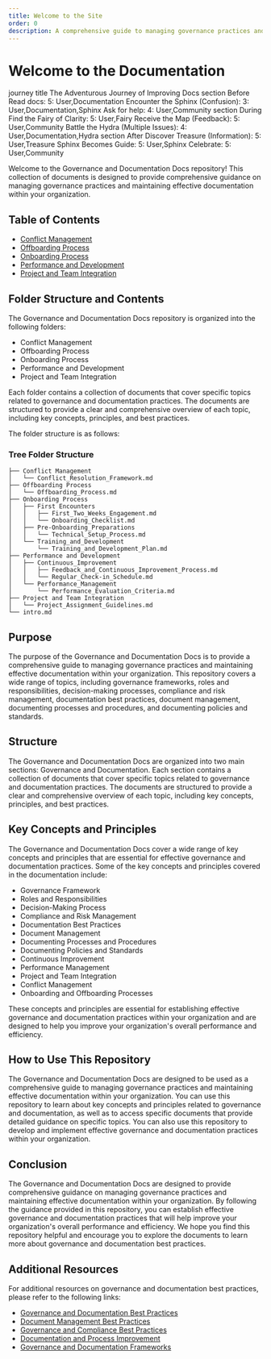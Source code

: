 ```yaml
---
title: Welcome to the Site
order: 0
description: A comprehensive guide to managing governance practices and maintaining effective documentation within your organization.
---
```


# Welcome to the Documentation

journey
    title The Adventurous Journey of Improving Docs
    section Before
      Read docs: 5: User,Documentation
      Encounter the Sphinx (Confusion): 3: User,Documentation,Sphinx
      Ask for help: 4: User,Community
    section During
      Find the Fairy of Clarity: 5: User,Fairy
      Receive the Map (Feedback): 5: User,Community
      Battle the Hydra (Multiple Issues): 4: User,Documentation,Hydra
    section After
      Discover Treasure (Information): 5: User,Treasure
      Sphinx Becomes Guide: 5: User,Sphinx
      Celebrate: 5: User,Community

Welcome to the Governance and Documentation Docs repository! This collection of 
documents is designed to provide comprehensive guidance on managing governance 
practices and maintaining effective documentation within your organization. 

## Table of Contents 
- [Conflict Management](/Process/Conflict%20Management/Conflict_Resolution_Framework.md)
- [Offboarding Process](/Process/Offboarding%20Process/Offboarding_Process.md)
- [Onboarding Process](/Process/Onboarding%20Process/First%20Encounters/First_Two_Weeks_Engagement.md)
- [Performance and Development](/Process/Performance%20and%20Development/Continuous_Improvement/Feedback_and_Continuous_Improvement_Process.md)
- [Project and Team Integration](/Process/Project%20and%20Team%20Integration/Project_Assignment_Guidelines.md)

## Folder Structure and Contents
The Governance and Documentation Docs repository is organized into the following folders:
- Conflict Management
- Offboarding Process
- Onboarding Process
- Performance and Development
- Project and Team Integration

Each folder contains a collection of documents that cover specific topics related to governance and documentation practices. The documents are structured to provide a clear and comprehensive overview of each topic, including key concepts, principles, and best practices.

The folder structure is as follows:

### Tree Folder Structure
```
├── Conflict Management
│   └── Conflict_Resolution_Framework.md
├── Offboarding Process
│   └── Offboarding_Process.md
├── Onboarding Process
│   ├── First Encounters
│   │   ├── First_Two_Weeks_Engagement.md
│   │   └── Onboarding_Checklist.md
│   ├── Pre-Onboarding_Preparations
│   │   └── Technical_Setup_Process.md
│   └── Training_and_Development
│       └── Training_and_Development_Plan.md
├── Performance and Development
│   ├── Continuous_Improvement
│   │   ├── Feedback_and_Continuous_Improvement_Process.md
│   │   └── Regular_Check-in_Schedule.md
│   └── Performance_Management
│       └── Performance_Evaluation_Criteria.md
├── Project and Team Integration
│   └── Project_Assignment_Guidelines.md
└── intro.md
``` 

## Purpose
The purpose of the Governance and Documentation Docs is to provide a comprehensive guide to managing governance practices and maintaining effective documentation within your organization. This repository covers a wide range of topics, including governance frameworks, roles and responsibilities, decision-making processes, compliance and risk management, documentation best practices, document management, documenting processes and procedures, and documenting policies and standards.

## Structure
The Governance and Documentation Docs are organized into two main sections: Governance and Documentation. Each section contains a collection of documents that cover specific topics related to governance and documentation practices. The documents are structured to provide a clear and comprehensive overview of each topic, including key concepts, principles, and best practices.   

## Key Concepts and Principles
The Governance and Documentation Docs cover a wide range of key concepts and principles that are essential for effective governance and documentation practices. Some of the key concepts and principles covered in the documentation include:
- Governance Framework
- Roles and Responsibilities
- Decision-Making Process
- Compliance and Risk Management
- Documentation Best Practices
- Document Management
- Documenting Processes and Procedures  
- Documenting Policies and Standards
- Continuous Improvement
- Performance Management
- Project and Team Integration
- Conflict Management
- Onboarding and Offboarding Processes

These concepts and principles are essential for establishing effective governance and documentation practices within your organization and are designed to help you improve your organization's overall performance and efficiency.

## How to Use This Repository
The Governance and Documentation Docs are designed to be used as a comprehensive guide to managing governance practices and maintaining effective documentation within your organization. You can use this repository to learn about key concepts and principles related to governance and documentation, as well as to access specific documents that provide detailed guidance on specific topics. You can also use this repository to develop and implement effective governance and documentation practices within your organization.

## Conclusion
The Governance and Documentation Docs are designed to provide comprehensive guidance on managing governance practices and maintaining effective documentation within your organization. By following the guidance provided in this repository, you can establish effective governance and documentation practices that will help improve your organization's overall performance and efficiency. We hope you find this repository helpful and encourage you to explore the documents to learn more about governance and documentation best practices.

## Additional Resources
For additional resources on governance and documentation best practices, please refer to the following links:
- [Governance and Documentation Best Practices](https://www.cio.com/article/243893/it-governance-best-practices-for-a-cio.html)
- [Document Management Best Practices](https://www.cmswire.com/information-management/10-best-practices-for-effective-document-management/)
- [Governance and Compliance Best Practices](https://www.complianceweek.com/governance-and-compliance-best-practices)   
- [Documentation and Process Improvement](https://www.smartsheet.com/documentation-process-improvement)
- [Governance and Documentation Frameworks](https://www.isaca.org/resources/governance-and-management-of-it/governance-and-management-of-it-resources)


